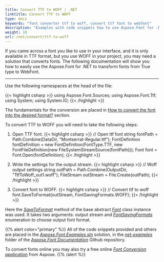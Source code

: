 ```yaml
---
title: Convert TTF to WOFF | .NET
linktitle: Convert TTF to WOFF
type: docs
keywords: "font converter ttf to woff, convert ttf font to webfont"
description: "Examples with code snippets how to use Aspose.Font for .NET to convert ttf to woff "
weight: 10
url: /net/convert/ttf-to-woff
---
```




If you came across a font you like to use in your interface, and it is only available in TTF format, but you use WOFF in your project, you may need a solution that converts fonts.
The following documentation will show you how to easily use the Aspose.Font for .NET to transform fonts from True type to WebFont.

______

Use the following namespaces at the head of the file:

{{< highlight csharp >}} 
    using Aspose.Font.Sources;
    using Aspose.Font.Ttf;
    using System;
    using System.IO;
{{< /highlight >}}

The fundamentals for the conversion are placed in  [How to convert the font into the desired format?](https://docs.aspose.com//font/net/convert/#how-to-convert-the-font-into-the-desired-format) section.

To convert TTF to WOFF you will need to take the following steps:


1. Open TTF font.
{{< highlight csharp >}}
     // Open ttf font
     string fontPath = Path.Combine(DataDir, "Montserrat-Regular.ttf");
     FontDefinition fontDefinition = new FontDefinition(FontType.TTF, new FontFileDefinition(new FileSystemStreamSource(fontPath)));
     Font font = Font.Open(fontDefinition);
{{< /highlight >}}

2. Write the settings for the output stream.
{{< highlight csharp >}}
     // Woff output settings
     string outPath = Path.Combine(OutputDir, "TtfToWoff_out1.woff");
     FileStream outStream = File.Create(outPath);
{{< /highlight >}}

3. Convert font to WOFF.
{{< highlight csharp >}}
     // Convert ttf to woff
     font.SaveToFormat(outStream, FontSavingFormats.WOFF);
{{< /highlight >}}

Here the [*SaveToFormat*](https://apireference.aspose.com/font/net/aspose.font/font/methods/savetoformat) method of the base abstract [*Font*](https://apireference.aspose.com/font/net/aspose.font/font) class instance was used. 
It takes two arguments: output stream and [*FontSavingFormats*](https://apireference.aspose.com/font/net/aspose.font/fontsavingformats) enumeration to choose output font format.

{{% alert color="primary" %}}
All of the code snippets provided and others are placed in the [*Aspose.Font.Examples.sln*](https://github.com/aspose-font/Aspose.Font-Documentation/tree/master/net-examples) solution, in the [*net-examples*](https://github.com/aspose-font/Aspose.Font-Documentation/tree/master/net-examples) folder of the [*Aspose.Font Documentation*](https://github.com/aspose-font/Aspose.Font-Documentation) Github repository.

To convert fonts online you may also try a free online [*Font Conversion application*](https://products.aspose.app/font/conversion) from Aspose.
{{% /alert %}}